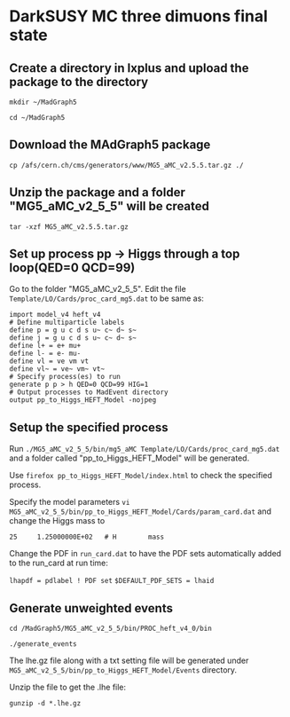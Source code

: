 # DarkSUSY MC three dimuons final state 

## Create a directory in lxplus and upload the package to the directory

`mkdir ~/MadGraph5`
 
`cd ~/MadGraph5`

## Download the MAdGraph5 package

`cp /afs/cern.ch/cms/generators/www/MG5_aMC_v2.5.5.tar.gz ./`

## Unzip the package and a folder "MG5_aMC_v2_5_5" will be created

`tar -xzf MG5_aMC_v2.5.5.tar.gz`

## Set up process pp -> Higgs through a top loop(QED=0 QCD=99)

Go to the folder "MG5_aMC_v2_5_5". Edit the file `Template/LO/Cards/proc_card_mg5.dat` to be same as:

    import model_v4 heft_v4
    # Define multiparticle labels
    define p = g u c d s u~ c~ d~ s~
    define j = g u c d s u~ c~ d~ s~
    define l+ = e+ mu+
    define l- = e- mu-
    define vl = ve vm vt
    define vl~ = ve~ vm~ vt~
    # Specify process(es) to run
    generate p p > h QED=0 QCD=99 HIG=1
    # Output processes to MadEvent directory
    output pp_to_Higgs_HEFT_Model -nojpeg

## Setup the specified process
Run `./MG5_aMC_v2_5_5/bin/mg5_aMC Template/LO/Cards/proc_card_mg5.dat` and a folder called "pp_to_Higgs_HEFT_Model" will be generated. 

Use `firefox pp_to_Higgs_HEFT_Model/index.html` to check the specified process.

Specify the model parameters `vi MG5_aMC_v2_5_5/bin/pp_to_Higgs_HEFT_Model/Cards/param_card.dat` and change the Higgs mass to

    25     1.25000000E+02   # H        mass
    
Change the PDF in `run_card.dat` to have the PDF sets automatically added to the run_card at run time:

`lhapdf = pdlabel ! PDF set`
`$DEFAULT_PDF_SETS = lhaid`

## Generate unweighted events

`cd /MadGraph5/MG5_aMC_v2_5_5/bin/PROC_heft_v4_0/bin`

`./generate_events`

The lhe.gz file along with a txt setting file will be generated under `MG5_aMC_v2_5_5/bin/pp_to_Higgs_HEFT_Model/Events` directory.

Unzip the file to get the .lhe file:

`gunzip -d *.lhe.gz`
